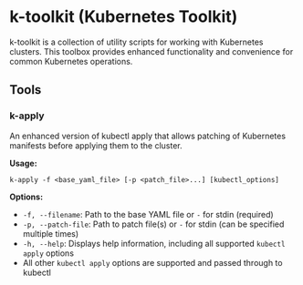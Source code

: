 # k-toolkit (Kubernetes Toolkit)

k-toolkit is a collection of utility scripts for working with Kubernetes clusters. 
This toolbox provides enhanced functionality and convenience for common Kubernetes operations.

## Tools

### k-apply

An enhanced version of kubectl apply that allows patching of Kubernetes manifests before applying them to the cluster.

**Usage:**
```
k-apply -f <base_yaml_file> [-p <patch_file>...] [kubectl_options]
```

**Options:**
- `-f, --filename`: Path to the base YAML file or `-` for stdin (required)
- `-p, --patch-file`: Path to patch file(s) or `-` for stdin (can be specified multiple times)
- `-h, --help`: Displays help information, including all supported `kubectl apply` options
- All other `kubectl apply` options are supported and passed through to kubectl

